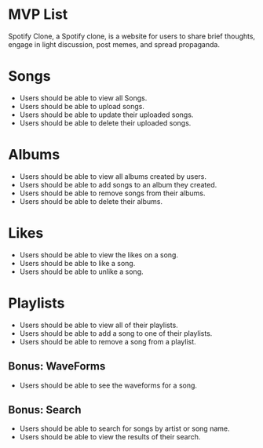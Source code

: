 # MVP List

Spotify Clone, a Spotify clone, is a website for users to share brief thoughts, engage in light discussion, post memes, and spread propaganda.

# Songs
- Users should be able to view all Songs.
- Users should be able to upload songs.
- Users should be able to update their uploaded songs.
- Users should be able to delete their uploaded songs.

# Albums
- Users should be able to view all albums created by users.
- Users should be able to add songs to an album they created.
- Users should be able to remove songs from their albums.
- Users should be able to delete their albums.

# Likes
- Users should be able to view the likes on a song.
- Users should be able to like a song.
- Users should be able to unlike a song.

# Playlists
- Users should be able to view all of their playlists.
- Users should be able to add a song to one of their playlists.
- Users should be able to remove a song from a playlist.

## Bonus: WaveForms
- Users should be able to see the waveforms for a song.

## Bonus: Search
- Users should be able to search for songs by artist or song name.
- Users should be able to view the results of their search.
